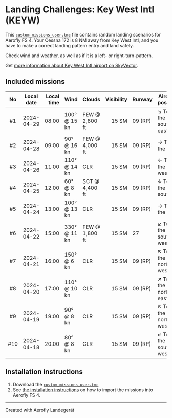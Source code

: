 # Landing Challenges: Key West Intl (KEYW)

This [`custom_missions_user.tmc`](./custom_missions_user.tmc) file contains random landing scenarios for Aerofly FS 4.
Your Cessna 172 is 8 NM away from Key West Intl, and you have to make a correct landing pattern entry and land safely.

Check wind and weather, as well as if it is a left- or right-turn-pattern.

Get [more information about Key West Intl airport on SkyVector](https://skyvector.com/airport/KEYW).

## Included missions

| No  | Local date | Local time | Wind         | Clouds         | Visibility | Runway  | Aircraft position    |
| :-: | ---------- | ---------: | ------------ | -------------- | ---------: | ------- | -------------------- |
| #1  | 2024-04-29 |      08:00 | 100° @ 15 kn | FEW @ 2,800 ft |      15 SM | 09 (RP) | ↘ To the south-east |
| #2  | 2024-04-28 |      09:00 | 90° @ 16 kn  | FEW @ 4,000 ft |      15 SM | 09 (RP) | → To the east        |
| #3  | 2024-04-26 |      11:00 | 110° @ 14 kn | CLR            |      15 SM | 09 (RP) | ← To the west        |
| #4  | 2024-04-25 |      12:00 | 60° @ 8 kn   | SCT @ 4,400 ft |      15 SM | 09 (RP) | ↓ To the south       |
| #5  | 2024-04-24 |      13:00 | 100° @ 13 kn | CLR            |      15 SM | 09 (RP) | → To the east        |
| #6  | 2024-04-22 |      15:00 | 330° @ 11 kn | FEW @ 1,800 ft |      15 SM | 27      | ↙ To the south-west |
| #7  | 2024-04-21 |      16:00 | 150° @ 6 kn  | CLR            |      15 SM | 09 (RP) | ↖ To the north-west |
| #8  | 2024-04-20 |      17:00 | 110° @ 10 kn | CLR            |      15 SM | 09 (RP) | ↗ To the north-east |
| #9  | 2024-04-19 |      19:00 | 90° @ 8 kn   | CLR            |      15 SM | 09 (RP) | ↖ To the north-west |
| #10 | 2024-04-18 |      20:00 | 80° @ 8 kn   | CLR            |      15 SM | 09 (RP) | ↙ To the south-west |

## Installation instructions

1. Download the [`custom_missions_user.tmc`](./custom_missions_user.tmc)
2. See [the installation instructions](https://fboes.github.io/aerofly-missions/docs/generic-installation.html) on how to import the missions into Aerofly FS 4.

---

Created with Aerofly Landegerät
